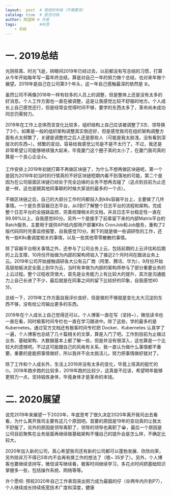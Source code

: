 ```yaml
---
layout:  post  # 使用的布局（不需要改）
catalog: true  # 是否归档
author: 陈国林 # 作者
tags:          #标签
    - 总结
---
```


# 一. 2019总结
光阴荏苒、时光飞逝，转眼间2019年已经过去，以前都没有写总结的习惯，打算从今年开始每年写一篇年终总结，算是对自己一年的努力做个总结，也对来年做个展望。2019年是自己在公司第3个年头，这一年自己感触最深的依然是 `变`。

虽然公司不再像2018年一样有较多的人员上的调整，但是整体上还是没有太多的好消息。个人工作方面也一直在被调整，这是让我感觉比较不舒服的地方。个人成长上自己感觉还行，但是经常会觉得时间不够，要学的东西太多了，革命尚未成功同志仍需努力。

2019年在工作上总体而言变化比较多，组织结构上自己应该被调整了3次、领导换了3个。如果是一般的组织架构调整其实倒还好，但是感觉我司在组织架构调整方面有点太频繁了，关键是调整完之后人还是那些人（可能是我太肤浅，没有看到深层次的东西~）。频繁的变动，容易给我感觉公司是不是不太行了。不过，我还是非常希望公司能够继续强大起来，毕竟厦门这个圈子真的太小了，在厦门我司真的算是一个良心企业👍。

工作安排上2019年初就打算不再做区块链了，为什么不想再做区块链呢，第一个是因为2019年初当时的行情真的不好区块链短期内看不到落地的可能，第二个是因为在公司层面区块链已经处于完全边缘的业务不想再去碰了（这点到目前为止还是一样，这也是跟其他同事聊的时候大家说的最多的一个点）。

不做区块链之后，自己的大部分工作时间都投入到k8s容器平台上，主要做了几件事情。一个是负责容器日志平台，从0到1了解整个日志平台的流程和架构，完成整个日志平台的全链路监控，完善梳理相关的文档，并且日志平台稳定性一直在99.99%以上，自我感觉80分。另外一个是接手了前辈留下来的内部Matrix平台的Batch服务，主要用于提供API给内部用户部署K8s CronJob和Job服务，重构了2版代码同时完善监控报警，自我感觉70分。剩下的就是做一些调研性的工作，还有一些K8s重调度相关的事情，以及一些其他零零散散的事情。

除了容器平台相关事情之外，还参与了公司业务上云，包括前期的上云评估和后期的上云支撑，10月份开始做为内部的架构师投入了接近2个月时间在跟进业务上云。2019年公司开始接触调研各大公有云厂商（阿里、腾讯、华为），9月份开始高层拍板决定全面上到华为云，当时有幸做为内部的架构师参与了部分重要业务的上云过程。整个过程收货很大，首先是业务能力上有比较大的提升，其次是沟通能力上自己长进了不少，最后就是在同事之间的留下比较好的印象，自我感觉80分。

总结一下，2019年工作方面自我评价良好，但是做的不够就是变化太大沉淀的东西不够，没有给公司输出更多的东西。

2019年在个人成长上自己觉得还可以，个人博客一直在写（坚持~），微信读书也一直在看，同时极客时间专栏也一直在学习跟进中。除了这些，学的最多的是 Kubernetes，通过官方文档还有极客时间专栏把 Docker、Kubernetes 认真学了一遍，个人博客也总结了几十篇相关的文章，算是入门了吧。工作到目前为止做过业务、基础架构、大数据基本上都了解一些，但是并没有很深入，这也算是一个比较大的遗憾吧。不过这可能跟自己的风格有关系，我一直认为做什么事情都不重要，重要的是能把事情做好，所以我并不会太挑活儿，努力把事情做好就对了。

除了工作和个人成长外，生活上2019并没有太多的变化，毕竟上班真的挺忙的🙄。2018年跑步跑的比较多，2019年跑的比较少，这真是不应该，希望明年能够更努力一点，坚持锻炼身体，毕竟身体才是革命的本钱。

# 二. 2020展望
说完2019年来展望一下2020年，年底思考了很久决定2020年离开我司出去看看，为什么离开我司主要有这几个原因吧。首要的原因是19年的变动真的让我太不舒服了，另外的原因是领导离职了，领导的领导也离职了😭，最后一个原因是公司目前聚焦在业务层面再继续做基础架构不懂自己的提升会是怎么样，不确定比较大。

2020年加入新的公司，真心希望我司还有新的公司都可以蓬勃发展、欣欣向荣，另外除非万不得已5年内不会再有换工作的想法了（嗯~ 35岁了）。另外，个人博客也要继续坚持写，微信读写继续看，极客时间继续学习，多花点时间把基础知识掌握多一些，包括操作系统、网络等等。

许个愿呗: 预祝2020年自己工作表现突出努力成为最靓的仔（😝两年内升到P7），个人继续成长持续拓宽技术广度和深度，健康
